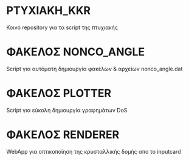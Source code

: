# PTYXIAKH_KKR
Κοινό repository για τα script της πτυχιακής

# ΦΑΚΕΛΟΣ NONCO_ANGLE
Script για αυτόματη δημιουργία φακέλων & αρχείων nonco_angle.dat

# ΦΑΚΕΛΟΣ PLOTTER
Script για εύκολη δημιουργία γραφημάτων DoS

# ΦΑΚΕΛΟΣ RENDERER
WebApp για οπτικοποίηση της κρυσταλλικής δομής απο το inputcard
